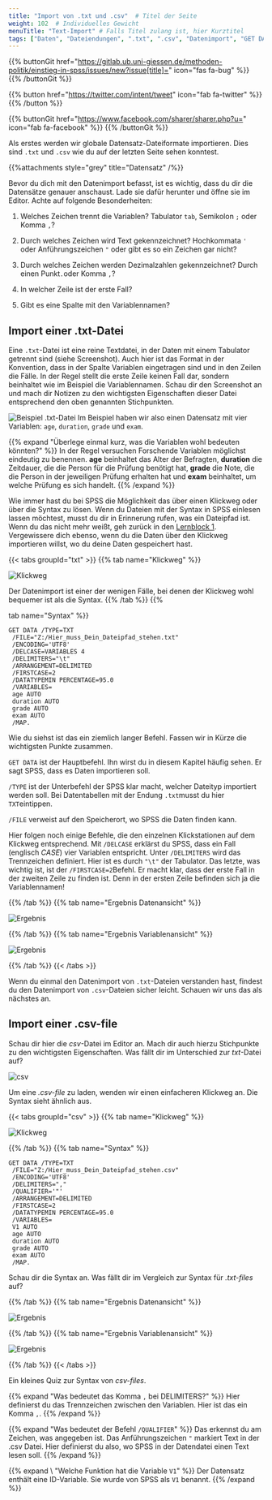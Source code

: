 ```yaml
---
title: "Import von .txt und .csv"  # Titel der Seite
weight: 102  # Individuelles Gewicht 
menuTitle: "Text-Import" # Falls Titel zulang ist, hier Kurztitel
tags: ["Daten", "Dateiendungen", ".txt", ".csv", "Datenimport", "GET DATA"]  # Tags hiereinsetzen; Kurzwort, was auf der Seite passsiert
---
```


{{% buttonGit href="https://gitlab.ub.uni-giessen.de/methoden-politik/einstieg-in-spss/issues/new?issue[title]=" icon="fas fa-bug" %}} {{% /buttonGit %}} 

{{% button href="https://twitter.com/intent/tweet" icon="fab fa-twitter" %}} {{% /button %}}

{{% buttonGit href="https://www.facebook.com/sharer/sharer.php?u=" icon="fab fa-facebook" %}} {{% /buttonGit %}}

Als erstes werden wir globale Datensatz-Dateiformate importieren. Dies sind `.txt` und `.csv` wie du auf der letzten Seite sehen konntest. 

{{%attachments style=\"grey\" title=\"Datensatz\" /%}}

Bevor du dich mit den Datenimport befasst, ist es wichtig, dass du dir die Datensätze genauer anschaust. Lade sie dafür herunter und öffne sie im Editor. Achte auf folgende Besonderheiten:

1. Welches Zeichen trennt die Variablen? Tabulator `tab`, Semikolon `;` oder Komma `,`?

1. Durch welches Zeichen wird Text gekennzeichnet? Hochkommata `'` oder Anführungszeichen `"` oder gibt es so ein Zeichen gar nicht?

1. Durch welches Zeichen werden Dezimalzahlen gekennzeichnet? Durch einen Punkt`.`oder Komma `,`?

1. In welcher Zeile ist der erste Fall? 

1. Gibt es eine Spalte mit den Variablennamen?

## Import einer .txt-Datei

Eine `.txt`-Datei ist eine reine Textdatei, in der Daten mit einem Tabulator getrennt sind (siehe Screenshot). Auch hier ist das Format in der Konvention, dass in der Spalte Variablen eingetragen sind und in den Zeilen die Fälle. In der Regel stellt die erste Zeile keinen Fall dar, sondern beinhaltet wie im Beispiel die Variablennamen. Schau dir den Screenshot an und mach dir Notizen zu den wichtigsten Eigenschaften dieser Datei entsprechend den oben genannten Stichpunkten.

![Beispiel .txt-Datei](../img/txt.png)
Im Beispiel haben wir also einen Datensatz mit vier Variablen: `age`, `duration`, `grade` und `exam`. 

{{% expand \"Überlege einmal kurz, was die Variablen wohl bedeuten könnten?\" %}}
In der Regel versuchen Forschende Variablen möglichst eindeutig zu benennen. **age** beinhaltet das Alter der Befragten, **duration** die Zeitdauer, die die Person für die Prüfung benötigt hat, **grade** die Note, die die Person in der jeweiligen Prüfung erhalten hat und **exam** beinhaltet, um welche Prüfung es sich handelt. 
{{% /expand %}}

Wie immer hast du bei SPSS die Möglichkeit das über einen Klickweg oder über die Syntax zu lösen. Wenn du Dateien mit der Syntax in SPSS einlesen lassen möchtest, musst du dir in Erinnerung rufen, was ein Dateipfad ist. Wenn du das nicht mehr weißt, geh zurück in den [Lernblock 1](https://lehre.bpkleer.de/statsplus/lb1). Vergewissere dich ebenso, wenn du die Daten über den Klickweg importieren willst, wo du deine Daten gespeichert hast.

{{< tabs groupId="txt" >}}
{{% tab name="Klickweg" %}}

![Klickweg](../gif/txt.gif)

Der Datenimport ist einer der wenigen Fälle, bei denen der Klickweg wohl bequemer ist als die Syntax.
{{% /tab %}}
{{% 

tab name="Syntax" %}}
```{SPSS}
GET DATA /TYPE=TXT
 /FILE="Z:/Hier_muss_Dein_Dateipfad_stehen.txt"
 /ENCODING='UTF8'
 /DELCASE=VARIABLES 4
 /DELIMITERS="\t"
 /ARRANGEMENT=DELIMITED
 /FIRSTCASE=2
 /DATATYPEMIN PERCENTAGE=95.0
 /VARIABLES=
 age AUTO
 duration AUTO
 grade AUTO
 exam AUTO
 /MAP.
```
Wie du siehst ist das ein ziemlich langer Befehl. Fassen wir in Kürze die wichtigsten Punkte zusammen.

`GET DATA` ist der Hauptbefehl. Ihn wirst du in diesem Kapitel häufig sehen. Er sagt SPSS, dass es Daten importieren soll.

`/TYPE` ist der Unterbefehl der SPSS klar macht, welcher Dateityp importiert werden soll. Bei Datentabellen mit der Endung `.txt`musst du hier `TXT`eintippen.

`/FILE` verweist auf den Speicherort, wo SPSS die Daten finden kann.

Hier folgen noch einige Befehle, die den einzelnen Klickstationen auf dem Klickweg entsprechend. Mit `/DELCASE` erklärst du SPSS, dass ein Fall (englisch *CASE*) vier Variablen entspricht. Unter `/DELIMITERS` wird das Trennzeichen definiert. Hier ist es durch `"\t"` der Tabulator. Das letzte, was wichtig ist, ist der `/FIRSTCASE=2`Befehl. Er macht klar, dass der erste Fall in der zweiten Zeile zu finden ist. Denn in der ersten Zeile befinden sich ja die Variablennamen!

{{% /tab %}}
{{% tab name="Ergebnis Datenansicht" %}}

![Ergebnis](../img/ergebnisdaten.png)

{{% /tab %}}
{{% tab name="Ergebnis Variablenansicht" %}}

![Ergebnis](../img/ergebnisvariablen.png)

{{% /tab %}}
{{< /tabs >}}

Wenn du einmal den Datenimport von `.txt`-Dateien verstanden hast, findest du den Datenimport von `.csv`-Dateien sicher leicht. Schauen wir uns das als nächstes an.

## Import einer .csv-file

Schau dir hier die *csv*-Datei im Editor an. Mach dir auch hierzu Stichpunkte zu den wichtigsten Eigenschaften. Was fällt dir im Unterschied zur *txt*-Datei auf?

![csv](../img/csv.png)

Um eine *.csv-file* zu laden, wenden wir einen einfacheren Klickweg an. Die Syntax sieht ähnlich aus.

{{< tabs groupId="csv" >}}
{{% tab name="Klickweg" %}}

![Klickweg](../gif/csv.gif)

{{% /tab %}}
{{% tab name="Syntax" %}}

```{SPSS}
GET DATA /TYPE=TXT
 /FILE="Z:/Hier_muss_Dein_Dateipfad_stehen.csv"
 /ENCODING='UTF8'
 /DELIMITERS=","
 /QUALIFIER='"'
 /ARRANGEMENT=DELIMITED
 /FIRSTCASE=2
 /DATATYPEMIN PERCENTAGE=95.0
 /VARIABLES=
 V1 AUTO
 age AUTO
 duration AUTO
 grade AUTO
 exam AUTO
 /MAP.
```
Schau dir die Syntax an. Was fällt dir im Vergleich zur Syntax für *.txt-files* auf?

{{% /tab %}}
{{% tab name="Ergebnis Datenansicht" %}}

![Ergebnis](../img/csvdaten.png)

{{% /tab %}}
{{% tab name="Ergebnis Variablenansicht" %}}

![Ergebnis](../img/csvvariablen.png)

{{% /tab %}}
{{< /tabs >}}

Ein kleines Quiz zur Syntax von *csv-files*.

{{% expand \"Was bedeutet das Komma `,` bei DELIMITERS?" %}}
Hier definierst du das Trennzeichen zwischen den Variablen. Hier ist das ein Komma `,`.
{{% /expand %}}

{{% expand \"Was bedeutet der Befehl `/QUALIFIER`" %}}
Das erkennst du am Zeichen, was angegeben ist. Das Anführungszeichen `"` markiert Text in der .csv Datei. Hier definierst du also, wo SPSS in der Datendatei einen Text lesen soll.
{{% /expand %}}

{{% expand \ "Welche Funktion hat die Variable `V1`" %}}
Der Datensatz enthält eine ID-Variable. Sie wurde von SPSS als `V1` benannt. 
{{% /expand %}}
